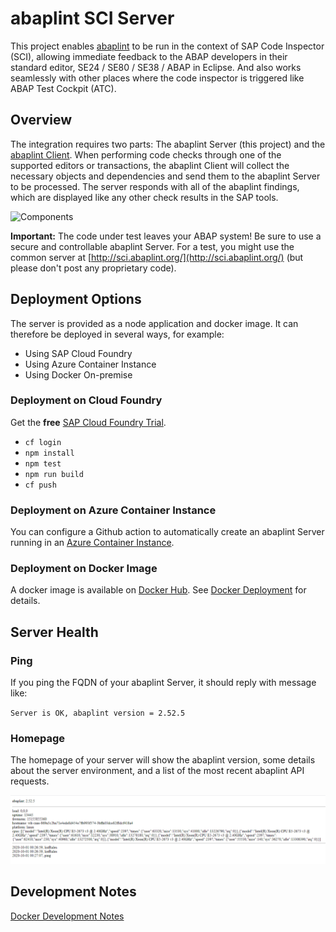 # abaplint SCI Server

This project enables [abaplint](https://abaplint.org) to be run in the context of SAP Code Inspector (SCI), allowing immediate feedback to the ABAP developers in their standard editor, SE24 / SE80 / SE38 / ABAP in Eclipse. And also works seamlessly with other places where the code inspector is triggered like ABAP Test Cockpit (ATC).

## Overview

The integration requires two parts: The abaplint Server (this project) and the [abaplint Client](https://github.com/abaplint/abaplint-sci-client). When performing code checks through one of the supported editors or transactions, the abaplint Client will collect the necessary objects and dependencies and send them to the abaplint Server to be processed. The server responds with all of the abaplint findings, which are displayed like any other check results in the SAP tools.

![Components](http://www.plantuml.com/plantuml/proxy?cache=no&src=https://raw.githubusercontent.com/abaplint/abaplint-cloud-foundry/master/docs/components.iuml)

**Important:** The code under test leaves your ABAP system! Be sure to use a secure and controllable abaplint Server. For a test, you might use the common server at [http://sci.abaplint.org/](http://sci.abaplint.org/) (but please don't post any proprietary code).

## Deployment Options

The server is provided as a node application and docker image. It can therefore be deployed in several ways, for example:
- Using SAP Cloud Foundry
- Using Azure Container Instance
- Using Docker On-premise

### Deployment on Cloud Foundry

Get the **free** [SAP Cloud Foundry Trial](https://www.sap.com/cmp/td/sap-cloud-platform-trial.html).

- `cf login`
- `npm install`
- `npm test`
- `npm run build`
- `cf push`

### Deployment on Azure Container Instance 

You can configure a Github action to automatically create an abaplint Server running in an [Azure Container Instance](./docs/azure.md).

### Deployment on Docker Image

A docker image is available on [Docker Hub](https://hub.docker.com/r/abaplint/abaplint-backend). See [Docker Deployment](./docs/docker.md) for details.

## Server Health

### Ping

If you ping the FQDN of your abaplint Server, it should reply with message like:

`Server is OK, abaplint version = 2.52.5`

### Homepage

The homepage of your server will show the abaplint version, some details about the server environment, and a list of the most recent
abaplint API requests. 

![abaplint Server homepage](./docs/abaplint-server.png)

## Development Notes

[Docker Development Notes](./docs/dev-notes.md)

